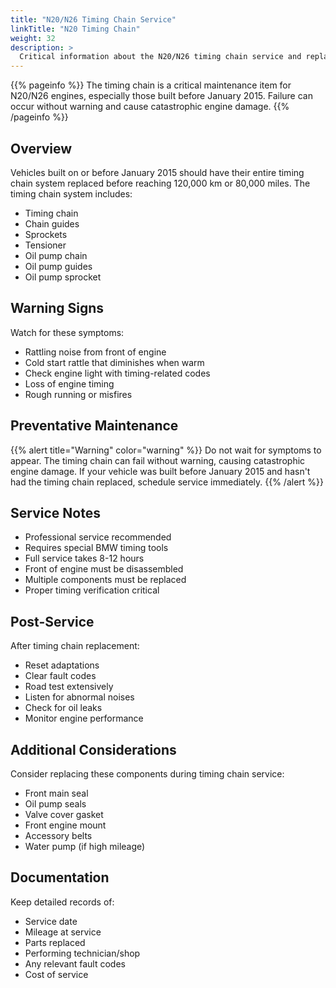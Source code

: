 ```yaml
---
title: "N20/N26 Timing Chain Service"
linkTitle: "N20 Timing Chain"
weight: 32
description: >
  Critical information about the N20/N26 timing chain service and replacement.
---
```


{{% pageinfo %}}
The timing chain is a critical maintenance item for N20/N26 engines, especially those built before January 2015. Failure can occur without warning and cause catastrophic engine damage.
{{% /pageinfo %}}

## Overview

Vehicles built on or before January 2015 should have their entire timing chain system replaced before reaching 120,000 km or 80,000 miles. The timing chain system includes:

- Timing chain
- Chain guides
- Sprockets
- Tensioner
- Oil pump chain
- Oil pump guides
- Oil pump sprocket

## Warning Signs

Watch for these symptoms:
- Rattling noise from front of engine
- Cold start rattle that diminishes when warm
- Check engine light with timing-related codes
- Loss of engine timing
- Rough running or misfires

## Preventative Maintenance

{{% alert title="Warning" color="warning" %}}
Do not wait for symptoms to appear. The timing chain can fail without warning, causing catastrophic engine damage. If your vehicle was built before January 2015 and hasn't had the timing chain replaced, schedule service immediately.
{{% /alert %}}

## Service Notes

- Professional service recommended
- Requires special BMW timing tools
- Full service takes 8-12 hours
- Front of engine must be disassembled
- Multiple components must be replaced
- Proper timing verification critical

## Post-Service

After timing chain replacement:
- Reset adaptations
- Clear fault codes
- Road test extensively
- Listen for abnormal noises
- Check for oil leaks
- Monitor engine performance

## Additional Considerations

Consider replacing these components during timing chain service:
- Front main seal
- Oil pump seals
- Valve cover gasket
- Front engine mount
- Accessory belts
- Water pump (if high mileage)

## Documentation

Keep detailed records of:
- Service date
- Mileage at service
- Parts replaced
- Performing technician/shop
- Any relevant fault codes
- Cost of service 
